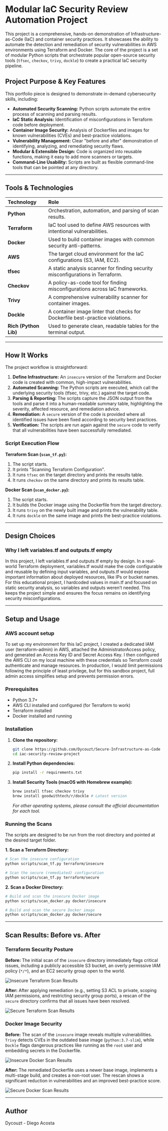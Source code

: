 # Modular IaC Security Review Automation Project

This project is a comprehensive, hands-on demonstration of Infrastructure-as-Code (IaC) and container security practices. It showcases the ability to automate the detection and remediation of security vulnerabilities in AWS environments using Terraform and Docker. The core of the project is a set of modular Python scripts that orchestrate popular open-source security tools (`tfsec`, `checkov`, `trivy`, `dockle`) to create a practical IaC security pipeline.

## Project Purpose & Key Features

This portfolio piece is designed to demonstrate in-demand cybersecurity skills, including:
- **Automated Security Scanning:** Python scripts automate the entire process of scanning and parsing results.
- **IaC Static Analysis:** Identification of misconfigurations in Terraform code before deployment.
- **Container Image Security:** Analysis of Dockerfiles and images for known vulnerabilities (CVEs) and best-practice violations.
- **Vulnerability Management:** Clear "before and after" demonstration of identifying, analyzing, and remediating security flaws.
- **Modular & Extensible Design:** Code is organized into reusable functions, making it easy to add more scanners or targets.
- **Command-Line Usability:** Scripts are built as flexible command-line tools that can be pointed at any directory.

---

## Tools & Technologies

| Technology | Role |
| :--- | :--- |
| **Python** | Orchestration, automation, and parsing of scan results. |
| **Terraform** | IaC tool used to define AWS resources with intentional vulnerabilities. |
| **Docker** | Used to build container images with common security anti-patterns. |
| **AWS** | The target cloud environment for the IaC configurations (S3, IAM, EC2). |
| **tfsec** | A static analysis scanner for finding security misconfigurations in Terraform. |
| **Checkov** | A policy-as-code tool for finding misconfigurations across IaC frameworks. |
| **Trivy** | A comprehensive vulnerability scanner for container images. |
| **Dockle** | A container image linter that checks for Dockerfile best-practice violations. |
| **Rich (Python Lib)** | Used to generate clean, readable tables for the terminal output. |

---

## How It Works

The project workflow is straightforward:
1.  **Define Infrastructure:** An `insecure` version of the Terraform and Docker code is created with common, high-impact vulnerabilities.
2.  **Automated Scanning:** The Python scripts are executed, which call the underlying security tools (tfsec, trivy, etc.) against the target code.
3.  **Parsing & Reporting:** The scripts capture the JSON output from the tools and parse it into a human-readable summary table, highlighting the severity, affected resource, and remediation advice.
4.  **Remediation:** A `secure` version of the code is provided where all identified issues have been fixed according to security best practices.
5.  **Verification:** The scripts are run again against the `secure` code to verify that all vulnerabilities have been successfully remediated.

### Script Execution Flow

**Terraform Scan (`scan_tf.py`):**
1. The script starts.
2. It prints "Scanning Terraform Configuration".
3. It runs `tfsec` on the target directory and prints the results table.
4. It runs `checkov` on the same directory and prints its results table.

**Docker Scan (`scan_docker.py`):**
1. The script starts.
2. It builds the Docker image using the Dockerfile from the target directory.
3. It runs `trivy` on the newly built image and prints the vulnerability table.
4. It runs `dockle` on the same image and prints the best-practice violations.

---

## Design Choices

### Why I left variables.tf and outputs.tf empty
In this project, I left variables.tf and outputs.tf empty by design. In a real-world Terraform deployment, variables.tf would make the code configurable and reusable by defining input variables, and outputs.tf would expose important information about deployed resources, like IPs or bucket names. For this educational project, I hardcoded values in main.tf and focused on static security analysis, so variables and outputs weren’t needed. This keeps the project simple and ensures the focus remains on identifying security misconfigurations.

---

## Setup and Usage

### AWS account setup
To set up my environment for this IaC project, I created a dedicated IAM user (terraform-admin) in AWS, attached the AdministratorAccess policy, and generated an Access Key ID and Secret Access Key. I then configured the AWS CLI on my local machine with these credentials so Terraform could authenticate and manage resources. In production, I would limit permissions following the principle of least privilege, but for this sandbox project, full admin access simplifies setup and prevents permission errors.

### Prerequisites
- Python 3.7+
- AWS CLI installed and configured (for Terraform to work)
- Terraform installed
- Docker installed and running

### Installation
1.  **Clone the repository:**
    ```bash
    git clone https://github.com/Dycouzt/Secure-Infrastructure-as-Code
    cd iac-security-review-project
    ```
2.  **Install Python dependencies:**
    ```bash
    pip install -r requirements.txt
    ```
3.  **Install Security Tools (macOS with Homebrew example):**
    ```bash
    brew install tfsec checkov trivy
    brew install goodwithtech/r/dockle # Latest version
    ```
    *For other operating systems, please consult the official documentation for each tool.*

### Running the Scans
The scripts are designed to be run from the root directory and pointed at the desired target folder.

**1. Scan a Terraform Directory:**
```bash
# Scan the insecure configuration
python scripts/scan_tf.py terraform/insecure

# Scan the secure (remediated) configuration
python scripts/scan_tf.py terraform/secure
```

**2. Scan a Docker Directory:**
```bash
# Build and scan the insecure Docker image
python scripts/scan_docker.py docker/insecure

# Build and scan the secure Docker image
python scripts/scan_docker.py docker/secure
```

---

## Scan Results: Before vs. After

### Terraform Security Posture

**Before:** The initial scan of the `insecure` directory immediately flags critical issues, including a publicly accessible S3 bucket, an overly permissive IAM policy (`*/*`), and an EC2 security group open to the world.

![Insecure Terraform Scan Results](./assets/insecure_tf_scan.png)

**After:** After applying remediation (e.g., setting S3 ACL to private, scoping IAM permissions, and restricting security group ports), a rescan of the `secure` directory confirms that all issues have been resolved.

![Secure Terraform Scan Results](./assets/secure_tf_scan.png)

### Docker Image Security

**Before:** The scan of the `insecure` image reveals multiple vulnerabilities. `Trivy` detects CVEs in the outdated base image (`python:3.7-slim`), while `Dockle` flags dangerous practices like running as the `root` user and embedding secrets in the Dockerfile.

![Insecure Docker Scan Results](./assets/insecure_docker_scan.png)

**After:** The remediated Dockerfile uses a newer base image, implements a multi-stage build, and creates a non-root user. The rescan shows a significant reduction in vulnerabilities and an improved best-practice score.

![Secure Docker Scan Results](./assets/secure_docker_scan.png)

---

## Author

Dycouzt - Diego Acosta